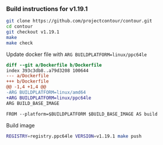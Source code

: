 ### Build instructions for v1.19.1

```bash
git clone https://github.com/projectcontour/contour.git
cd contour
git checkout v1.19.1
make
make check
```

Update docker file with `ARG BUILDPLATFORM=linux/ppc64le`

```diff
diff --git a/Dockerfile b/Dockerfile
index 393c3db8..a79d3208 100644
--- a/Dockerfile
+++ b/Dockerfile
@@ -1,4 +1,4 @@
-ARG BUILDPLATFORM=linux/amd64
+ARG BUILDPLATFORM=linux/ppc64le
ARG BUILD_BASE_IMAGE

FROM --platform=$BUILDPLATFORM $BUILD_BASE_IMAGE AS build
```

Build image

```bash
REGISTRY=registry.ppc64le VERSION=v1.19.1 make push
```